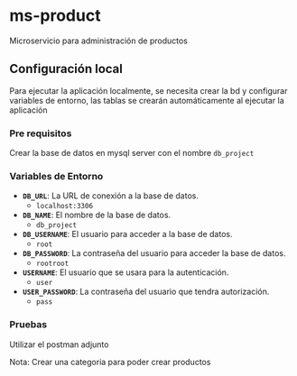 # ms-product

Microservicio para administración de productos

## Configuración local

Para ejecutar la aplicación localmente, se necesita crear la bd y configurar variables de entorno, las tablas se crearán automáticamente al ejecutar la aplicación

### Pre requisitos

Crear la base de datos en mysql server con el nombre `db_project`

### Variables de Entorno

- **`DB_URL`**: La URL de conexión a la base de datos.
  - `localhost:3306`
- **`DB_NAME`**: El nombre de la base de datos.
  - `db_project`
- **`DB_USERNAME`**: El usuario para acceder a la base de datos.
  - `root`
- **`DB_PASSWORD`**: La contraseña del usuario para acceder la base de datos.
  - `rootroot`
- **`USERNAME`**: El usuario que se usara para la autenticación.
  - `user`
- **`USER_PASSWORD`**: La contraseña del usuario que tendra autorización.
  - `pass`

### Pruebas

Utilizar el postman adjunto

Nota: Crear una categoria para poder crear productos